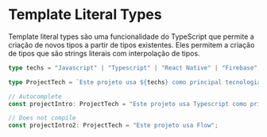 # Template Literal Types

Template literal types são uma funcionalidade do TypeScript que permite a criação de novos tipos a partir de tipos existentes. Eles permitem a criação de tipos que são strings literais com interpolação de tipos.

```ts
type techs = "Javascript" | "Typescript" | "React Native" | "Firebase";

type ProjectTech = `Este projeto usa ${techs} como principal tecnologia`;

// Autocomplete
const projectIntro: ProjectTech = "Este projeto usa Typescript como principal tecnologia";

// Does not compile
const projectIntro2: ProjectTech = "Este projeto usa Flow";
``` 